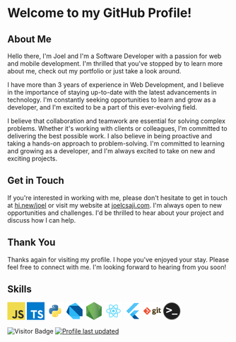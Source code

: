 # Welcome to my GitHub Profile!

## About Me

Hello there, I'm Joel and I'm a Software Developer with a passion for web and mobile development. I'm thrilled that you've stopped by to learn more about me, check out my portfolio or just take a look around.

I have more than 3 years of experience in Web Development, and I believe in the importance of staying up-to-date with the latest advancements in technology. I'm constantly seeking opportunities to learn and grow as a developer, and I'm excited to be a part of this ever-evolving field.

I believe that collaboration and teamwork are essential for solving complex problems. Whether it's working with clients or colleagues, I'm committed to delivering the best possible work. I also believe in being proactive and taking a hands-on approach to problem-solving. I'm committed to learning and growing as a developer, and I'm always excited to take on new and exciting projects.

## Get in Touch

If you're interested in working with me, please don't hesitate to get in touch at [hi.new/joel](https://hi.new/joel) or visit my website at [joelcsaji.com](https://joelcsaji.com). I'm always open to new opportunities and challenges. I'd be thrilled to hear about your project and discuss how I can help.

## Thank You

Thanks again for visiting my profile. I hope you've enjoyed your stay. Please feel free to connect with me. I'm looking forward to hearing from you soon!

## Skills

<code><img height="40" src="https://raw.githubusercontent.com/github/explore/80688e429a7d4ef2fca1e82350fe8e3517d3494d/topics/javascript/javascript.png"></code>
<code><img height="40" src="https://raw.githubusercontent.com/github/explore/80688e429a7d4ef2fca1e82350fe8e3517d3494d/topics/typescript/typescript.png"></code>
<code><img height="40" src="https://raw.githubusercontent.com/github/explore/80688e429a7d4ef2fca1e82350fe8e3517d3494d/topics/python/python.png"></code>
<code><img height="40" src="https://raw.githubusercontent.com/github/explore/80688e429a7d4ef2fca1e82350fe8e3517d3494d/topics/dart/dart.png"></code>
<code><img height="40" src="https://raw.githubusercontent.com/github/explore/80688e429a7d4ef2fca1e82350fe8e3517d3494d/topics/nodejs/nodejs.png"></code>
<code><img height="40" src="https://raw.githubusercontent.com/github/explore/80688e429a7d4ef2fca1e82350fe8e3517d3494d/topics/react/react.png"></code>
<code><img height="40" src="https://raw.githubusercontent.com/github/explore/80688e429a7d4ef2fca1e82350fe8e3517d3494d/topics/flutter/flutter.png"></code>
<code><img height="40" src="https://raw.githubusercontent.com/github/explore/80688e429a7d4ef2fca1e82350fe8e3517d3494d/topics/git/git.png"></code>
<code><img height="40" src="https://raw.githubusercontent.com/github/explore/80688e429a7d4ef2fca1e82350fe8e3517d3494d/topics/terminal/terminal.png"></code>

<!-- ## Stats
![Joel's github stats](https://github-readme-stats.vercel.app/api?username=iam-joel&show_icons=true&hide_border=true&theme=dark) -->
<!-- <img height="195em" src="https://github-readme-stats.vercel.app/api/top-langs/?username=iam-joel&layout=compact&langs_count=8"/> -->

![Visitor Badge](https://komarev.com/ghpvc/?username=iam-joel)
[![Profile last updated](https://img.shields.io/github/last-commit/iam-joel/iam-joel/main?label=Last%20updated&style=flat)](https://github.com/iam-joel/iam-joel/commits)
